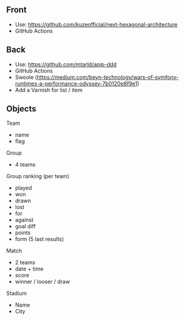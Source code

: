 ## Front

- Use: https://github.com/kuzeofficial/next-hexagonal-architecture
- GitHub Actions

## Back

- Use: https://github.com/mtarld/apip-ddd
- GitHub Actions
- Swoole (https://medium.com/beyn-technology/wars-of-symfony-runtimes-a-performance-odyssey-7b0120e8f9e1)
- Add a Varnish for list / item

## Objects

Team
- name
- flag

Group
- 4 teams

Group ranking (per team)
- played
- won
- drawn
- lost
- for
- against
- goal diff
- points
- form (5 last results)

Match
- 2 teams
- date + time
- score
- winner / looser / draw

Stadium
- Name
- City
